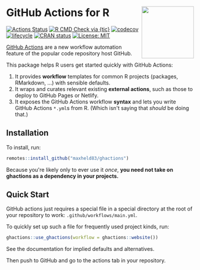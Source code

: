 # GitHub Actions for R <img src="https://github.com/maxheld83/ghactions/blob/master/logo.png?raw=true" align="right" height=140/>

<!-- badges: start -->
[![Actions Status](https://github.com/maxheld83/ghactions/workflows/.github/workflows/main.yml/badge.svg)](https://github.com/maxheld83/ghactions/actions)
[![R CMD Check via {tic}](https://img.shields.io/github/workflow/status/maxheld83/ghactions/R%20CMD%20Check%20via%20%7Btic%7D?logo=github&label=R%20CMD%20Check%20via%20{tic}&style=flat-square)](https://github.com/maxheld83/ghactions/actions)
[![codecov](https://codecov.io/gh/maxheld83/ghactions/branch/master/graph/badge.svg)](https://codecov.io/gh/maxheld83/ghactions)
[![lifecycle](https://img.shields.io/badge/lifecycle-experimental-orange.svg)](https://www.tidyverse.org/lifecycle/#experimental)
[![CRAN status](https://www.r-pkg.org/badges/version/ghactions)](https://cran.r-project.org/package=ghactions)
[![License: MIT](https://img.shields.io/github/license/r-lib/ghactions.svg?style=flat)](https://opensource.org/licenses/MIT)
<!-- badges: end -->

[GitHub Actions](https://github.com/features/actions) are a new workflow automation feature of the popular code repository host GitHub.

This package helps R users get started quickly with GitHub Actions:

1. It provides **workflow** templates for common R projects (packages, RMarkdown, ...) with sensible defaults.
2. It wraps and curates relevant existing **external actions**, such as those to deploy to GitHub Pages or Netlify.
3. It exposes the GitHub Actions workflow **syntax** and lets you write GitHub Actions `*.yml`s from R. 
  (Which isn't saying that *should* be doing that.)

## Installation

To install, run:

```r
remotes::install_github("maxheld83/ghactions")
```

Because you're likely only to ever use it *once*, **you need not take on ghactions as a dependency in your projects.**

## Quick Start

GitHub actions just requires a special file in a special directory at the root of your repository to work: `.github/workflows/main.yml`.

To quickly set up such a file for frequently used project kinds, run:

```r
ghactions::use_ghactions(workflow = ghactions::website())
```

See the documentation for implied defaults and alternatives.

Then push to GitHub and go to the actions tab in your repository.
